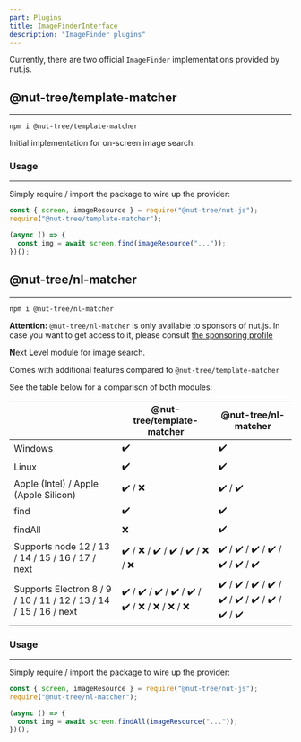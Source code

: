```yaml
---
part: Plugins
title: ImageFinderInterface
description: "ImageFinder plugins"
---
```


Currently, there are two official `ImageFinder` implementations provided by nut.js.

## @nut-tree/template-matcher

--- 

```shell
npm i @nut-tree/template-matcher
```

Initial implementation for on-screen image search.

### Usage

--- 

Simply require / import the package to wire up the provider:

```js
const { screen, imageResource } = require("@nut-tree/nut-js");
require("@nut-tree/template-matcher");

(async () => {
  const img = await screen.find(imageResource("..."));
})();
```

## @nut-tree/nl-matcher

--- 

```shell
npm i @nut-tree/nl-matcher
```

**Attention:** `@nut-tree/nl-matcher` is only available to sponsors of nut.js.
In case you want to get access to it, please consult [the sponsoring profile](https://github.com/sponsors/s1hofmann)

**N**ext **L**evel module for image search.

Comes with additional features compared to `@nut-tree/template-matcher`

See the table below for a comparison of both modules:

|                                                               | @nut-tree/template-matcher            | @nut-tree/nl-matcher                  |
|---------------------------------------------------------------|---------------------------------------|---------------------------------------|
| Windows                                                       |                   ✔️                   |                   ✔️                   |
| Linux                                                         |                   ✔️                   |                   ✔️                   |
| Apple (Intel) / Apple (Apple Silicon)                         |                 ✔️ / ❌                 |                 ✔️ / ✔️                 |
| find                                                          |                   ✔️                   |                   ✔️                   |
| findAll                                                       |                   ❌                   |                   ✔️                   |
| Supports node 12 / 13 / 14 / 15 / 16 / 17 / next              | ✔️ / ❌ / ✔️ / ✔️ / ✔️ / ❌ / ❌             | ✔️ / ✔️ / ✔️ / ✔️ / ✔️ / ✔️ / ✔️             |
| Supports Electron 8 / 9 / 10 / 11 / 12 / 13 / 14 / 15 / 16 / next | ✔️ / ✔️ / ✔️ / ✔️ / ✔️ / ✔️ / ❌ / ❌ / ❌ / ❌ | ✔️ / ✔️ / ✔️ / ✔️ / ✔️ / ✔️ / ✔️ / ✔️ / ✔️ / ✔️ |

### Usage

--- 

Simply require / import the package to wire up the provider:

```js
const { screen, imageResource } = require("@nut-tree/nut-js");
require("@nut-tree/nl-matcher");

(async () => {
  const img = await screen.findAll(imageResource("..."));
})();
```
